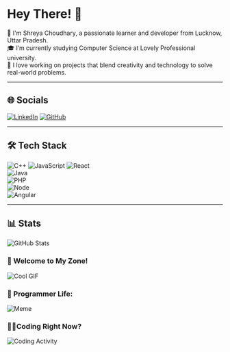 # Hey There! 👋

🌟 I'm Shreya Choudhary, a passionate learner and developer from Lucknow, Uttar Pradesh.  
🎓 I’m currently studying Computer Science at Lovely Professional university.  
🚀 I love working on projects that blend creativity and technology to solve real-world problems.  

---

## 🌐 Socials
[![LinkedIn](https://img.shields.io/badge/LinkedIn-%230077B5.svg?logo=linkedin&logoColor=white)]([https://linkedin.com/in/your-profile](https://www.linkedin.com/in/shreya-choudhary-570aa724a/))  
[![GitHub](https://img.shields.io/badge/GitHub-%2312100E.svg?logo=github&logoColor=white)](https://github.com/shreyaachoudhary)

---

## 🛠️ Tech Stack
![C++](https://img.shields.io/badge/C++-00599C?style=flat-square&logo=cplusplus&logoColor=white)
![JavaScript](https://img.shields.io/badge/JavaScript-F7DF1E?style=flat-square&logo=javascript&logoColor=black)
![React](https://img.shields.io/badge/React-20232A?style=flat-square&logo=react&logoColor=61DAFB)  
![Java](https://img.shields.io/badge/Java-20232A?style=flat-square&logo=react&logoColor=61DAFB)  
![PHP](https://img.shields.io/badge/PHP-20232A?style=flat-square&logo=react&logoColor=61DAFB)  
![Node](https://img.shields.io/badge/Node-20232A?style=flat-square&logo=react&logoColor=61DAFB)  
![Angular](https://img.shields.io/badge/Angular-20232A?style=flat-square&logo=react&logoColor=61DAFB)  

---

## 📊 Stats
![GitHub Stats](https://github-readme-stats.vercel.app/api?username=shreyaachoudhary&show_icons=true&theme=radical)  


### 🤩 Welcome to My Zone!
![Cool GIF](https://media.giphy.com/media/3o7abKhOpu0NwenH3O/giphy.gif)

### 🚀 Programmer Life:
![Meme](https://i.imgur.com/d6YB6ek.jpeg)

### 🧑‍💻Coding Right Now?
![Coding Activity](https://activity-graph.herokuapp.com/graph?username=shreyaachoudhary&theme=react-dark)

